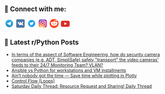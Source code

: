 ## 🔎 Connect with me:
[<img src="https://github.com/bullbesh/bullbesh/blob/main/images/Telegram.png" width="32" height="32" />](https://t.me/bullbesh)
[<img src="https://github.com/bullbesh/bullbesh/blob/main/images/VK.png" width="32" height="32" />](https://vk.com/bullbesh)
[<img src="https://github.com/bullbesh/bullbesh/blob/main/images/Twitter.png" width="32" height="32" />](https://twitter.com/bullbesh1)
[<img src="https://github.com/bullbesh/bullbesh/blob/main/images/Instagram.png" width="32" height="32" />](https://www.instagram.com/bullbesh)
[<img src="https://github.com/bullbesh/bullbesh/blob/main/images/Reddit.png" width="32" height="32" />](https://www.reddit.com/user/bullbesh)
[<img src="https://github.com/bullbesh/bullbesh/blob/main/images/YouTube.png" width="32" height="32" />](https://www.youtube.com/channel/UCtfjRs6uzgq5mfm8S06WTcg)

## 📕 Latest r/Python Posts
<!-- BLOG-POST-LIST:START -->
- [In terms of the aspect of Software Engineering, how do security camera companies &lpar;e.g. ADT, SimpliSafe&rpar; safely &quot;transport&quot; the video cameras&#39; feeds to their 24/7 Monitoring Team? VLAN?](https://www.reddit.com/r/Python/comments/10tb9pf/in_terms_of_the_aspect_of_software_engineering/)
- [Ansible vs Python for workstations and VM installments](https://www.reddit.com/r/Python/comments/10t7cng/ansible_vs_python_for_workstations_and_vm/)
- [Ain’t nobody got the time — Save time while plotting in Plotly](https://www.reddit.com/r/Python/comments/10t4osd/aint_nobody_got_the_time_save_time_while_plotting/)
- [Control Flow &lpar;Loops&rpar;](https://www.reddit.com/r/Python/comments/10t0qsz/control_flow_loops/)
- [Saturday Daily Thread: Resource Request and Sharing! Daily Thread](https://www.reddit.com/r/Python/comments/10szhe5/saturday_daily_thread_resource_request_and/)
<!-- BLOG-POST-LIST:END -->
